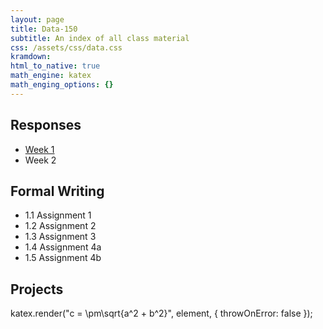 ```yaml
---
layout: page
title: Data-150
subtitle: An index of all class material
css: /assets/css/data.css
kramdown:
html_to_native: true
math_engine: katex
math_enging_options: {}
---
```


## Responses

   * [Week 1](https://bryanhuffman.github.io/2020-08-25-humble/)
   * Week 2
   
## Formal Writing

   * 1.1 Assignment 1
   * 1.2 Assignment 2
   * 1.3 Assignment 3
   * 1.4 Assignment 4a
   * 1.5 Assignment 4b
   
## Projects

katex.render("c = \\pm\\sqrt{a^2 + b^2}", element, {
    throwOnError: false
});
